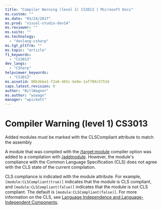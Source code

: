 ```yaml
---
title: "Compiler Warning (level 1) CS3013 | Microsoft Docs"
ms.custom: ""
ms.date: "03/24/2017"
ms.prod: "visual-studio-dev14"
ms.reviewer: ""
ms.suite: ""
ms.technology: 
  - "devlang-csharp"
ms.tgt_pltfrm: ""
ms.topic: "article"
f1_keywords: 
  - "CS3013"
dev_langs: 
  - "CSharp"
helpviewer_keywords: 
  - "CS3013"
ms.assetid: 00b3bbe1-f2a0-465c-be0e-1af700c5753d
caps.latest.revision: 9
author: "BillWagner"
ms.author: "wiwagn"
manager: "wpickett"
---
```

# Compiler Warning (level 1) CS3013
Added modules must be marked with the CLSCompliant attribute to match the assembly  
  
 A module that was compiled with the [/target:module](../../csharp/language-reference/compiler-options/target-module-csharp-compiler-options.md) compiler option was added to a compilation with [/addmodule](../../csharp/language-reference/compiler-options/addmodule-csharp-compiler-options.md). However, the module's compliance with the Common Language Specification (CLS) does not agree with the CLS state of the current compilation.  
  
 CLS compliance is indicated with the module attribute. For example, `[module:CLSCompliant(true)]` indicates that the module is CLS compliant, and `[module:CLSCompliant(false)]` indicates that the module is not CLS compliant. The default is `[module:CLSCompliant(false)]`. For more information on the CLS, see [Language Independence and Language-Independent Components](../Topic/Language%20Independence%20and%20Language-Independent%20Components.md).